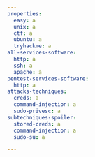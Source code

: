 ```yaml
---
properties:
  easy: a
  unix: a
  ctf: a
  ubuntu: a
  tryhackme: a
all-services-software:
  http: a
  ssh: a
  apache: a
pentest-services-software:
  http: a
attacks-techniques:
  creds: a
  command-injection: a
  sudo-privesc: a
subtechniques-spoiler:
  stored-creds: a
  command-injection: a
  sudo-su: a

---
```

